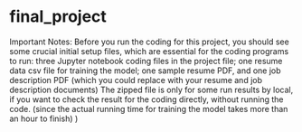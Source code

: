 # final_project
Important Notes: Before you run the coding for this project, you should see some crucial initial setup files, which are essential for the coding programs to run: three Jupyter notebook coding files in the project file; one resume data csv file for training the model; one sample resume PDF, and one job description PDF (which you could replace with your resume and job description documents) 
The zipped file is only for some run results by local, if you want to check the result for the coding directly, without running the code. (since the actual running time for training the model takes more than an hour to finish)
)
